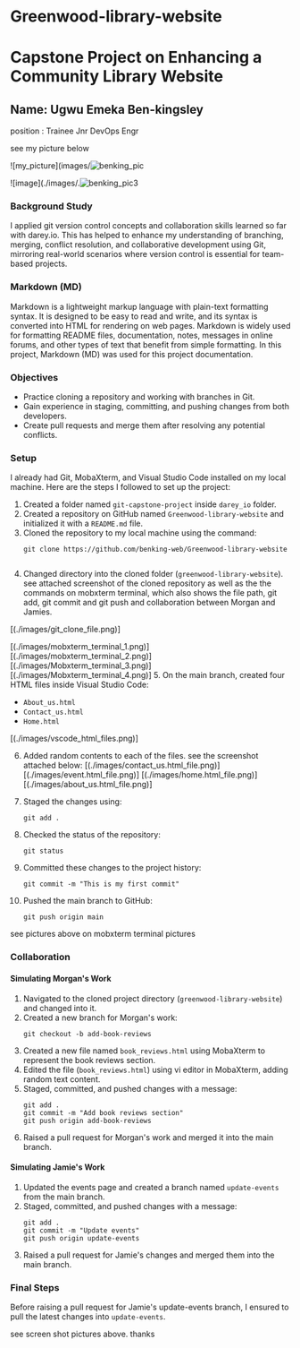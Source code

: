 # Greenwood-library-website



# Capstone Project on Enhancing a Community Library Website

## Name: Ugwu Emeka Ben-kingsley
position : Trainee Jnr DevOps Engr

see my picture below

![my_picture](images/![benking_pic](https://github.com/user-attachments/assets/2a6d86f2-2a4e-45fd-bcb8-936786237c67)

![image](./images/.![benking_pic3](https://github.com/user-attachments/assets/018e5b87-ab10-453e-9fc2-588b1601f086)




### Background Study

I applied git version control concepts and collaboration skills learned so far with darey.io. This has helped to enhance my understanding of branching, merging, conflict resolution, and collaborative development using Git, mirroring real-world scenarios where version control is essential for team-based projects.

### Markdown (MD)

Markdown is a lightweight markup language with plain-text formatting syntax. It is designed to be easy to read and write, and its syntax is converted into HTML for rendering on web pages. Markdown is widely used for formatting README files, documentation, notes, messages in online forums, and other types of text that benefit from simple formatting. In this project, Markdown (MD) was used for this project documentation.

### Objectives

- Practice cloning a repository and working with branches in Git.
- Gain experience in staging, committing, and pushing changes from both developers.
- Create pull requests and merge them after resolving any potential conflicts.

### Setup

I already had Git, MobaXterm, and Visual Studio Code installed on my local machine. Here are the steps I followed to set up the project:

1. Created a folder named `git-capstone-project` inside `darey_io` folder.
2. Created a repository on GitHub named `Greenwood-library-website` and initialized it with a `README.md` file.
3. Cloned the repository to my local machine using the command:
   ```
   git clone https://github.com/benking-web/Greenwood-library-website
   

4. Changed directory into the cloned folder (`greenwood-library-website`).
see attached screenshot of the cloned repository as well as the the commands on mobxterm terminal, which also shows the file path, git add, git commit and git push and collaboration between Morgan and Jamies.

[(./images/git_clone_file.png)]

[(./images/mobxterm_terminal_1.png)]
[(./images/mobxterm_terminal_2.png)]
[(./images/Mobxterm_terminal_3.png)]
[(./images/Mobxterm_terminal_4.png)]
5. On the main branch, created four HTML files inside Visual Studio Code:
   - `About_us.html`
   - `Contact_us.html`
   - `Home.html`

   [(./images/vscode_html_files.png)]

6. Added random contents to each of the files.
see the screenshot attached below:
[(./images/contact_us.html_file.png)]
[(./images/event.html_file.png)]
[(./images/home.html_file.png)]
[(./images/about_us.html_file.png)]


7. Staged the changes using:
   ```
   git add .
   ```
8. Checked the status of the repository:
   ```
   git status
   ```
9. Committed these changes to the project history:
   ```
   git commit -m "This is my first commit"
   ```
10. Pushed the main branch to GitHub:
    ```
    git push origin main
    ```
see pictures above on mobxterm terminal pictures
### Collaboration

#### Simulating Morgan's Work

1. Navigated to the cloned project directory (`greenwood-library-website`) and changed into it.
2. Created a new branch for Morgan's work:
   ```
   git checkout -b add-book-reviews
   ```
3. Created a new file named `book_reviews.html` using MobaXterm to represent the book reviews section.
4. Edited the file (`book_reviews.html`) using vi editor in MobaXterm, adding random text content.
5. Staged, committed, and pushed changes with a message:
   ```
   git add .
   git commit -m "Add book reviews section"
   git push origin add-book-reviews
   ```
6. Raised a pull request for Morgan's work and merged it into the main branch.

#### Simulating Jamie's Work

1. Updated the events page and created a branch named `update-events` from the main branch.
2. Staged, committed, and pushed changes with a message:
   ```
   git add .
   git commit -m "Update events"
   git push origin update-events
   ```
3. Raised a pull request for Jamie's changes and merged them into the main branch.

### Final Steps

Before raising a pull request for Jamie's update-events branch, I ensured to pull the latest changes into `update-events`.

see screen shot pictures above. thanks




